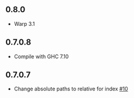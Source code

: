 ## 0.8.0

* Warp 3.1

## 0.7.0.8

* Compile with GHC 7.10

## 0.7.0.7

* Change absolute paths to relative for index [#10](https://github.com/snoyberg/yackage/pull/10)
